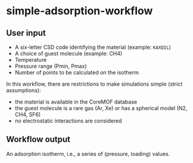 # simple-adsorption-workflow

## User input

- A six-letter CSD code identifying the material (example: `KAXQIL`)
- A choice of guest molecule (example: CH4)
- Temperature
- Pressure range (Pmin, Pmax)
- Number of points to be calculated on the isotherm

In this workflow, there are restrictions to make simulations simple (strict assumptions):

- the material is available in the CoreMOF database
- the guest molecule is a rare gas (Ar, Xe) or has a spherical model (N2, CH4, SF6)
- no electrostatic interactions are considered

## Workflow output

An adsorption isotherm, i.e., a series of (pressure, loading) values.
